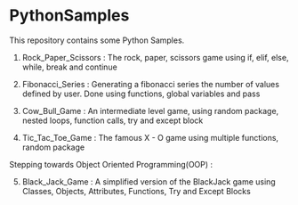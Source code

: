 # PythonSamples
This repository contains some Python Samples.

1) Rock_Paper_Scissors : The rock, paper, scissors game using if, elif, else, while, break and continue

2) Fibonacci_Series : Generating a fibonacci series the number of values defined by user. Done using functions, global variables and pass

3) Cow_Bull_Game : An intermediate level game, using random package, nested loops, function calls, try and except block

4) Tic_Tac_Toe_Game : The famous X - O game using multiple functions, random package

Stepping towards Object Oriented Programming(OOP) :

5) Black_Jack_Game : A simplified version of the BlackJack game using Classes, Objects, Attributes, Functions, Try and Except Blocks
